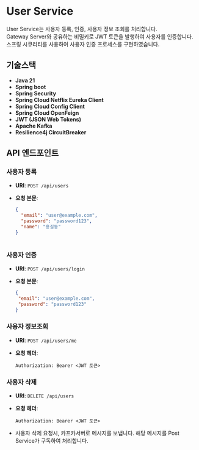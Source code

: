 # **User Service**

User Service는 사용자 등록, 인증, 사용자 정보 조회를 처리합니다.   
Gateway Server와 공유하는 비밀키로 JWT 토큰을 발행하여 사용자를 인증합니다.   
스프링 시큐리티를 사용하여 사용자 인증 프로세스를 구현하였습니다.

## **기술스택**

- **Java 21**
- **Spring boot**
- **Spring Security**
- **Spring Cloud Netflix Eureka Client**
- **Spring Cloud Config Client**
- **Spring Cloud OpenFeign**
- **JWT (JSON Web Tokens)**
- **Apache Kafka**
- **Resilience4j CircuitBreaker**


## **API 엔드포인트**

### **사용자 등록**

- **URI**: `POST /api/users`
- **요청 본문**:

  ```json
  {
    "email": "user@example.com",
    "password": "password123",
    "name": "홍길동"
  }
 

### **사용자 인증**

- **URI**: `POST /api/users/login`
- **요청 본문**:

   ```json
  {
    "email": "user@example.com",
    "password": "password123"
  }

### **사용자 정보조회**

- **URI**: `POST /api/users/me`
- **요청 헤더**: 

    ```http
    Authorization: Bearer <JWT 토큰>

### **사용자 삭제**

- **URI**: `DELETE /api/users`
- **요청 헤더**: 

    ```http
    Authorization: Bearer <JWT 토큰>
- 사용자 삭제 요청시, 카프카서버로 메시지를 보냅니다. 해당 메시지를 Post Service가 구독하여 처리합니다.